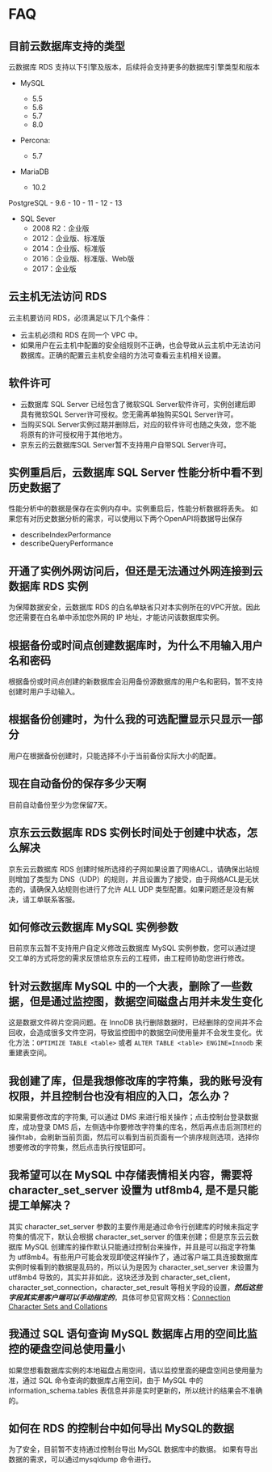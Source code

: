 # FAQ
## 目前云数据库支持的类型
云数据库 RDS 支持以下引擎及版本，后续将会支持更多的数据库引擎类型和版本

- MySQL
    - 5.5
    - 5.6
    - 5.7
    - 8.0
  
- Percona:
    - 5.7
  
- MariaDB
    - 10.2
    
PostgreSQL
    - 9.6
    - 10
    - 11
    - 12
    - 13

- SQL Sever
    - 2008 R2：企业版
    - 2012：企业版、标准版
    - 2014：企业版、标准版
    - 2016：企业版、标准版、Web版
    - 2017：企业版

## 云主机无法访问 RDS
云主机要访问 RDS，必须满足以下几个条件：
  - 云主机必须和 RDS 在同一个 VPC 中。
  - 如果用户在云主机中配置的安全组规则不正确，也会导致从云主机中无法访问数据库。正确的配置云主机安全组的方法可查看云主机相关设置。

## 软件许可
- 云数据库 SQL Server 已经包含了微软SQL Server软件许可，实例创建后即具有微软SQL Server许可授权。您无需再单独购买SQL Server许可。
- 当购买SQL Server实例过期并删除后，对应的软件许可也随之失效，您不能将原有的许可授权用于其他地方。
- 京东云的云数据库SQL Server暂不支持用户自带SQL Server许可。

## 实例重启后，云数据库 SQL Server 性能分析中看不到历史数据了
性能分析中的数据是保存在实例内存中。实例重启后，性能分析数据将丢失。 如果您有对历史数据分析的需求，可以使用以下两个OpenAPI将数据导出保存
- describeIndexPerformance
- describeQueryPerformance

## 开通了实例外网访问后，但还是无法通过外网连接到云数据库 RDS 实例
为保障数据安全，云数据库 RDS 的白名单缺省只对本实例所在的VPC开放。因此您还需要在白名单中添加您外网的 IP 地址，才能访问该数据库实例。

## 根据备份或时间点创建数据库时，为什么不用输入用户名和密码
根据备份或时间点创建的新数据库会沿用备份源数据库的用户名和密码，暂不支持创建时用户手动输入。

## 根据备份创建时，为什么我的可选配置显示只显示一部分
用户在根据备份创建时，只能选择不小于当前备份实际大小的配置。

## 现在自动备份的保存多少天啊
目前自动备份至少为您保留7天。

## 京东云云数据库 RDS 实例长时间处于创建中状态，怎么解决
京东云云数据库 RDS 创建时候所选择的子网如果设置了网络ACL，请确保出站规则增加了类型为 DNS（UDP）的规则，并且设置为了接受，由于网络ACL是无状态的，请确保入站规则也进行了允许 ALL UDP 类型配置。如果问题还是没有解决，请工单联系客服。

## 如何修改云数据库 MySQL 实例参数
目前京东云暂不支持用户自定义修改云数据库 MySQL 实例参数，您可以通过提交工单的方式将您的需求反馈给京东云的工程师，由工程师协助您进行修改。

## 针对云数据库 MySQL 中的一个大表，删除了一些数据，但是通过监控图，数据空间磁盘占用并未发生变化
这是数据文件碎片空洞问题。在 InnoDB 执行删除数据时，已经删除的空间并不会回收，会造成很多文件空洞，导致监控图中的数据空间使用量并不会发生变化。优化方法：`OPTIMIZE TABLE <table>` 或者 `ALTER TABLE <table> ENGINE=Innodb` 来重建表空间。

## 我创建了库，但是我想修改库的字符集，我的账号没有权限，并且控制台也没有相应的入口，怎么办？
如果需要修改库的字符集, 可以通过 DMS 来进行相关操作；点击控制台登录数据库，成功登录 DMS 后，左侧选中你要修改字符集的库名，然后再点击后测顶栏的操作tab，会刷新当前页面，然后可以看到当前页面有一个排序规则选项，选择你想要修改的字符集，然后点击执行按钮即可。

## 我希望可以在 MySQL 中存储表情相关内容，需要将 character_set_server 设置为 utf8mb4, 是不是只能提工单解决？
其实 character_set_server 参数的主要作用是通过命令行创建库的时候未指定字符集的情况下，默认会根据 character_set_server 的值来创建；但是京东云云数据库 MySQL 创建库的操作默认只能通过控制台来操作，并且是可以指定字符集为 utf8mb4。有些用户可能会发现即使这样操作了，通过客户端工具连接数据库实例时候看到的数据是乱码的，所以认为是因为 character_set_server 未设置为 utf8mb4 导致的，其实并非如此，这块还涉及到 character_set_client，character_set_connection，character_set_result 等相关字段的设置，***然后这些字段其实是客户端可以手动指定的***，具体可参见官网文档：[Connection Character Sets and Collations](https://dev.mysql.com/doc/refman/5.7/en/charset-connection.html)

## 我通过 SQL 语句查询 MySQL 数据库占用的空间比监控的硬盘空间总使用量小 
如果您想看数据库实例的本地磁盘占用空间，请以监控里面的硬盘空间总使用量为准，通过 SQL 命令查询的数据库占用空间，由于 MySQL 中的 information_schema.tables 表信息并非是实时更新的，所以统计的结果会不准确的。

## 如何在 RDS 的控制台中如何导出 MySQL的数据
为了安全，目前暂不支持通过控制台导出 MySQL 数据库中的数据。 如果有导出数据的需求，可以通过mysqldump 命令进行。
